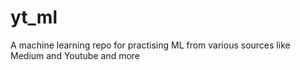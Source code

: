 # yt_ml
A machine learning repo for practising ML from various sources like Medium and Youtube and more
